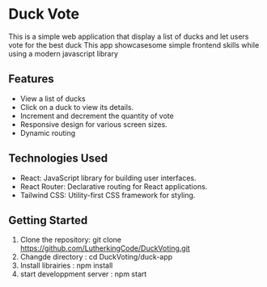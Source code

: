 # Duck Vote

This is a simple  web application that display a list of ducks and let users vote for the best duck
This app showcasesome simple frontend skills while using a modern javascript library

## Features

- View a list of ducks
- Click on a duck to view its details.
- Increment and decrement the quantity of vote
- Responsive design for various screen sizes.
- Dynamic routing
## Technologies Used

- React: JavaScript library for building user interfaces.
- React Router: Declarative routing for React applications.
- Tailwind CSS: Utility-first CSS framework for styling.

## Getting Started

1. Clone the repository:
git clone https://github.com/LutherkingCode/DuckVoting.git
2. Changde directory :
cd DuckVoting/duck-app
3. Install librairies :
npm install
4. start developpment server :
npm start
